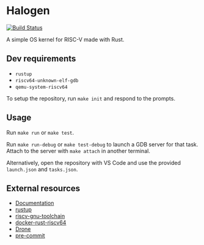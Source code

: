 # Halogen

[![Build Status](https://drone.trmckay.com/api/badges/tm/halogen/status.svg)](https://drone.trmckay.com/tm/halogen)

A simple OS kernel for RISC-V made with Rust.

## Dev requirements

- `rustup`
- `riscv64-unknown-elf-gdb`
- `qemu-system-riscv64`

To setup the repository, run `make init` and respond to the prompts.

## Usage

Run `make run` or `make test`.

Run `make run-debug` or `make test-debug` to launch a GDB server for that task. Attach to the
server with `make attach` in another terminal.

Alternatively, open the repository with VS Code and use the provided `launch.json` and `tasks.json`.

## External resources

- [Documentation](https://static.trmckay.com/halogen/rustdoc/halogen)
- [rustup](https://rustup.rs)
- [riscv-gnu-toolchain](https://github.com/riscv-collab/riscv-gnu-toolchain)
- [docker-rust-riscv64](https://git.trmckay.com/tm/docker-rust-riscv64)
- [Drone](https://drone.io)
- [pre-commit](https://pre-commit.com)
